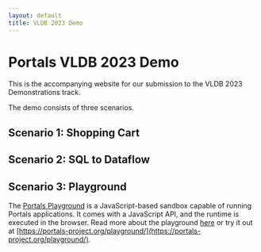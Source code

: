 ```yaml
---
layout: default
title: VLDB 2023 Demo
---
```


# Portals VLDB 2023 Demo

This is the accompanying website for our submission to the VLDB 2023 Demonstrations track. 

The demo consists of three scenarios.

## **Scenario 1: Shopping Cart** 

## **Scenario 2: SQL to Dataflow**

## **Scenario 3: Playground** 

The [Portals Playground]({{page.baseurl}}/playground) is a JavaScript-based sandbox capable of running Portals applications. It comes with a JavaScript API, and the runtime is executed in the browser. Read more about the playground [here]({{page.baseurl}}/playground) or try it out at [https://portals-project.org/playground/](https://portals-project.org/playground/).
